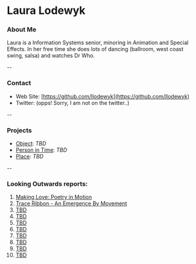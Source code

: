 # Laura Lodewyk

### About Me

Laura is a Information Systems senior, minoring in Animation and Special Effects. In her free time she does lots of dancing (ballroom, west coast swing, salsa) and watches Dr Who.

--
### Contact

* Web Site: [https://github.com/llodewyk](https://github.com/llodewyk)
* Twitter: (opps! Sorry, I am not on the twitter..)

-- 
### Projects

* [Object](project1.md): *TBD*
* [Person in Time](project2.md): *TBD*
* [Place](project3.md): *TBD*

--
### Looking Outwards reports: 

1. [Making Love: Poetry in Motion](looking-outwards-01.md)
1. [Trace Ribbon - An Emergence By Movement](looking-outwards-02.md) 
1. [TBD](looking-outwards-03.md)
1. [TBD](looking-outwards-04.md)
1. [TBD](looking-outwards-05.md)
1. [TBD](looking-outwards-06.md)
1. [TBD](looking-outwards-07.md)
1. [TBD](looking-outwards-08.md)
1. [TBD](looking-outwards-09.md)
1. [TBD](looking-outwards-10.md)
